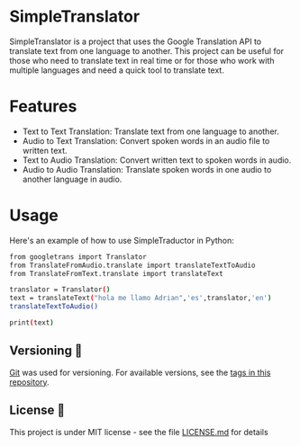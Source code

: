 # SimpleTranslator
SimpleTranslator is a project that uses the Google Translation API to translate text from one language to another. This project can be useful for those who need to translate text in real time or for those who work with multiple languages and need a quick tool to translate text.

# Features
* Text to Text Translation: Translate text from one language to another.
* Audio to Text Translation: Convert spoken words in an audio file to written text.
* Text to Audio Translation: Convert written text to spoken words in audio.
* Audio to Audio Translation: Translate spoken words in one audio to another language in audio.

# Usage
Here's an example of how to use SimpleTraductor in Python:
```bash
from googletrans import Translator
from TranslateFromAudio.translate import translateTextToAudio
from TranslateFromText.translate import translateText

translator = Translator()
text = translateText("hola me llamo Adrian",'es',translator,'en')
translateTextToAudio()

print(text)
```
## Versioning 📌

[Git](https://git-scm.com) was used for versioning. For available versions, see the [tags in this repository](https://github.com/your/project/tags).


## License 📄

This project is under MIT license - see the file [LICENSE.md](https://github.com/adrian9906/SimpleTranslator/blob/main/LICENSE) for details

